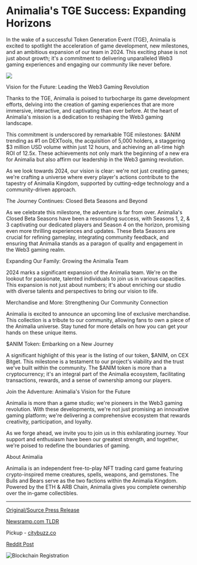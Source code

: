 # Animalia's TGE Success: Expanding Horizons

In the wake of a successful Token Generation Event (TGE), Animalia is excited to spotlight the acceleration of game development, new milestones, and an ambitious expansion of our team in 2024. This exciting phase is not just about growth; it's a commitment to delivering unparalleled Web3 gaming experiences and engaging our community like never before.

![](https://blockchainwire.s3.amazonaws.com/FINPR/editor_image/c824fc4a-8238-4641-9e49-d45a96b2113d.jpg)

Vision for the Future: Leading the Web3 Gaming Revolution

Thanks to the TGE, Animalia is poised to turbocharge its game development efforts, delving into the creation of gaming experiences that are more immersive, interactive, and captivating than ever before. At the heart of Animalia's mission is a dedication to reshaping the Web3 gaming landscape.

This commitment is underscored by remarkable TGE milestones: $ANIM trending as #1 on DEXTools, the acquisition of 5,000 holders, a staggering $3 million USD volume within just 12 hours, and achieving an all-time high ROI of 12.5x. These achievements not only mark the beginning of a new era for Animalia but also affirm our leadership in the Web3 gaming revolution.

As we look towards 2024, our vision is clear: we're not just creating games; we're crafting a universe where every player's actions contribute to the tapestry of Animalia Kingdom, supported by cutting-edge technology and a community-driven approach.

The Journey Continues: Closed Beta Seasons and Beyond

As we celebrate this milestone, the adventure is far from over. Animalia's Closed Beta Seasons have been a resounding success, with Seasons 1, 2, & 3 captivating our dedicated players and Season 4 on the horizon, promising even more thrilling experiences and updates. These Beta Seasons are crucial for refining gameplay, integrating community feedback, and ensuring that Animalia stands as a paragon of quality and engagement in the Web3 gaming realm.

Expanding Our Family: Growing the Animalia Team

2024 marks a significant expansion of the Animalia team. We're on the lookout for passionate, talented individuals to join us in various capacities. This expansion is not just about numbers; it's about enriching our studio with diverse talents and perspectives to bring our vision to life.

Merchandise and More: Strengthening Our Community Connection

Animalia is excited to announce an upcoming line of exclusive merchandise. This collection is a tribute to our community, allowing fans to own a piece of the Animalia universe. Stay tuned for more details on how you can get your hands on these unique items.

$ANIM Token: Embarking on a New Journey

A significant highlight of this year is the listing of our token, $ANIM, on CEX Bitget. This milestone is a testament to our project's viability and the trust we've built within the community. The $ANIM token is more than a cryptocurrency; it's an integral part of the Animalia ecosystem, facilitating transactions, rewards, and a sense of ownership among our players.

Join the Adventure: Animalia's Vision for the Future

Animalia is more than a game studio; we're pioneers in the Web3 gaming revolution. With these developments, we're not just promising an innovative gaming platform; we're delivering a comprehensive ecosystem that rewards creativity, participation, and loyalty.

As we forge ahead, we invite you to join us in this exhilarating journey. Your support and enthusiasm have been our greatest strength, and together, we're poised to redefine the boundaries of gaming.

About Animalia

Animalia is an independent free-to-play NFT trading card game featuring crypto-inspired meme creatures, spells, weapons, and gemstones. The Bulls and Bears serve as the two factions within the Animalia Kingdom. Powered by the ETH & ARB Chain, Animalia gives you complete ownership over the in-game collectibles. 

---

[Original/Source Press Release](https://blockchainwire.io/press-release/animalias-tge-success-expanding-horizons)
                    

[Newsramp.com TLDR](https://newsramp.com/curated-news/animalia-accelerates-game-development-and-expands-team-in-2024/9f985343964dad7f612bbae96e9305c5) 


Pickup - [citybuzz.co](https://citybuzz.co/2024/03/25/animalia-embraces-the-future-of-web3-gaming)
 



[Reddit Post](https://www.reddit.com/r/GamingNewsRamp/comments/1bnm0rc/animalia_accelerates_game_development_and_expands/) 



![Blockchain Registration](https://cdn.newsramp.app/blockchainwire/qrcode/243/25/meanahqk.webp)